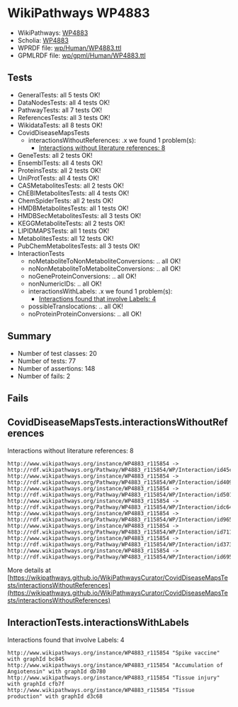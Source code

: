 # WikiPathways WP4883

* WikiPathways: [WP4883](https://identifiers.org/wikipathways:WP4883)
* Scholia: [WP4883](https://scholia.toolforge.org/wikipathways/WP4883)
* WPRDF file: [wp/Human/WP4883.ttl](../wp/Human/WP4883.ttl)
* GPMLRDF file: [wp/gpml/Human/WP4883.ttl](../wp/gpml/Human/WP4883.ttl)

## Tests
* GeneralTests: all 5 tests OK!
* DataNodesTests: all 4 tests OK!
* PathwayTests: all 7 tests OK!
* ReferencesTests: all 3 tests OK!
* WikidataTests: all 8 tests OK!
* CovidDiseaseMapsTests
    * interactionsWithoutReferences: .x we found 1 problem(s):
        * [Interactions without literature references: 8](#2e295936)
* GeneTests: all 2 tests OK!
* EnsemblTests: all 4 tests OK!
* ProteinsTests: all 2 tests OK!
* UniProtTests: all 4 tests OK!
* CASMetabolitesTests: all 2 tests OK!
* ChEBIMetabolitesTests: all 4 tests OK!
* ChemSpiderTests: all 2 tests OK!
* HMDBMetabolitesTests: all 1 tests OK!
* HMDBSecMetabolitesTests: all 3 tests OK!
* KEGGMetaboliteTests: all 2 tests OK!
* LIPIDMAPSTests: all 1 tests OK!
* MetabolitesTests: all 12 tests OK!
* PubChemMetabolitesTests: all 3 tests OK!
* InteractionTests
    * noMetaboliteToNonMetaboliteConversions: .. all OK!
    * noNonMetaboliteToMetaboliteConversions: .. all OK!
    * noGeneProteinConversions: .. all OK!
    * nonNumericIDs: .. all OK!
    * interactionsWithLabels: .x we found 1 problem(s):
        * [Interactions found that involve Labels: 4](#630d267b)
    * possibleTranslocations: .. all OK!
    * noProteinProteinConversions: .. all OK!


## Summary

* Number of test classes: 20
* Number of tests: 77
* Number of assertions: 148
* Number of fails: 2

## Fails

<a name="2e295936" />

## CovidDiseaseMapsTests.interactionsWithoutReferences

Interactions without literature references: 8
```
http://www.wikipathways.org/instance/WP4883_r115854 -> http://rdf.wikipathways.org/Pathway/WP4883_r115854/WP/Interaction/id45cf6f5e
http://www.wikipathways.org/instance/WP4883_r115854 -> http://rdf.wikipathways.org/Pathway/WP4883_r115854/WP/Interaction/id4093d262
http://www.wikipathways.org/instance/WP4883_r115854 -> http://rdf.wikipathways.org/Pathway/WP4883_r115854/WP/Interaction/id501a4bdc
http://www.wikipathways.org/instance/WP4883_r115854 -> http://rdf.wikipathways.org/Pathway/WP4883_r115854/WP/Interaction/idc649fb6a
http://www.wikipathways.org/instance/WP4883_r115854 -> http://rdf.wikipathways.org/Pathway/WP4883_r115854/WP/Interaction/id965b8019
http://www.wikipathways.org/instance/WP4883_r115854 -> http://rdf.wikipathways.org/Pathway/WP4883_r115854/WP/Interaction/id7114ee4c
http://www.wikipathways.org/instance/WP4883_r115854 -> http://rdf.wikipathways.org/Pathway/WP4883_r115854/WP/Interaction/id3739bd1
http://www.wikipathways.org/instance/WP4883_r115854 -> http://rdf.wikipathways.org/Pathway/WP4883_r115854/WP/Interaction/id695320d0
```

More details at [https://wikipathways.github.io/WikiPathwaysCurator/CovidDiseaseMapsTests/interactionsWithoutReferences](https://wikipathways.github.io/WikiPathwaysCurator/CovidDiseaseMapsTests/interactionsWithoutReferences)

<a name="630d267b" />

## InteractionTests.interactionsWithLabels

Interactions found that involve Labels: 4
```
http://www.wikipathways.org/instance/WP4883_r115854 "Spike vaccine" with graphId bc845
http://www.wikipathways.org/instance/WP4883_r115854 "Accumulation of 
Angiotensin" with graphId db780
http://www.wikipathways.org/instance/WP4883_r115854 "Tissue injury" with graphId cfb7f
http://www.wikipathways.org/instance/WP4883_r115854 "Tissue production" with graphId d3c68
```

